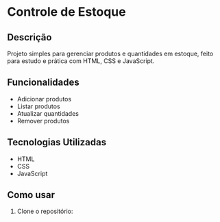 # Controle de Estoque

## Descrição
Projeto simples para gerenciar produtos e quantidades em estoque, feito para estudo e prática com HTML, CSS e JavaScript.

## Funcionalidades
- Adicionar produtos
- Listar produtos
- Atualizar quantidades
- Remover produtos

## Tecnologias Utilizadas
- HTML
- CSS
- JavaScript

## Como usar
1. Clone o repositório:
